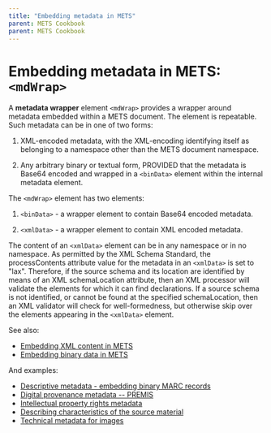 ```yaml
---
title: "Embedding metadata in METS"
parent: METS Cookbook
parent: METS Cookbook
---
```

# Embedding metadata in METS: `<mdWrap>`

A **metadata wrapper** element `<mdWrap>` provides a wrapper around
metadata embedded within a METS document. The element is repeatable.
Such metadata can be in one of two forms:

1.  XML-encoded metadata, with the XML-encoding identifying itself as
    belonging to a namespace other than the METS document namespace.

2.  Any arbitrary binary or textual form, PROVIDED that the metadata is
    Base64 encoded and wrapped in a `<binData>` element within the
    internal metadata element.

The `<mdWrap>` element has two elements:

1. `<binData>` - a wrapper element to contain Base64 encoded
    metadata.

2. `<xmlData>` - a wrapper element to contain XML encoded metadata.

The content of an `<xmlData>` element can be in any namespace or in no
namespace. As permitted by the XML Schema Standard, the processContents
attribute value for the metadata in an `<xmlData>` is set to "lax".
Therefore, if the source schema and its location are identified by means
of an XML schemaLocation attribute, then an XML processor will validate
the elements for which it can find declarations. If a source schema is
not identified, or cannot be found at the specified schemaLocation, then
an XML validator will check for well-formedness, but otherwise skip over
the elements appearing in the `<xmlData>` element.

See also:
* [Embedding XML content in METS](xmlData.md)
* [Embedding binary data in METS](binData.md)

And examples:
* [Descriptive metadata - embedding binary MARC records](binary_marc.md)
* [Digital provenance metadata -- PREMIS](premis.md)
* [Intellectual property rights metadata](mets_rights.md)
* [Describing characteristics of the source material](source_metadata.md)
* [Technical metadata for images](technical_metadata.md)
